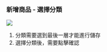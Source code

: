 ### 新增商品 - 選擇分類

![](RackMultipart20230424-1-nn9xl2_html_1268f4f649a7a792.png)

1. 分類需要選到最後一層才能進行儲存
2. 選擇分類後，需要點擊確認

